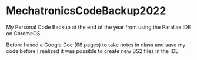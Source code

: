 # MechatronicsCodeBackup2022
My Personal Code Backup at the end of the year from using the Parallax IDE on ChromeOS

Before I used a Google Doc (68 pages) to take notes in class and save my code before I realized it was possible to create new BS2 files in the IDE
